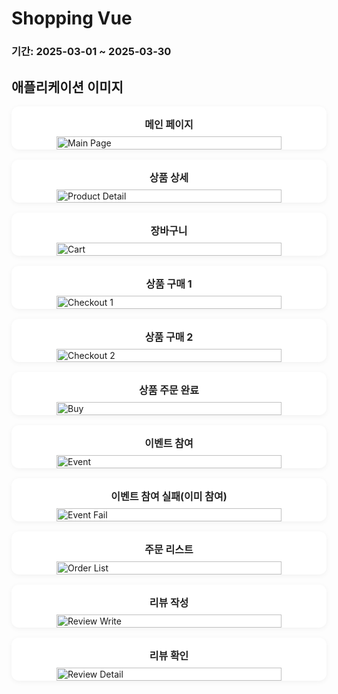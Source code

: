 # Shopping Vue

### 기간: 2025-03-01 ~ 2025-03-30

## 애플리케이션 이미지

<div class="image-gallery">
    <div class="image-card">
        <h4>메인 페이지</h4>
        <img src="image/main page.jpeg" alt="Main Page">
    </div>
    <div class="image-card">
        <h4>상품 상세</h4>
        <img src="image/product detail.jpeg" alt="Product Detail">
    </div>
    <div class="image-card">
        <h4>장바구니</h4>
        <img src="image/cart.jpeg" alt="Cart">
    </div>
    <div class="image-card">
        <h4>상품 구매 1</h4>
        <img src="image/checkout1.jpeg" alt="Checkout 1">
    </div>
    <div class="image-card">
        <h4>상품 구매 2</h4>
        <img src="image/checkout2.jpeg" alt="Checkout 2">
    </div>
    <div class="image-card">
        <h4>상품 주문 완료</h4>
        <img src="image/buy.jpeg" alt="Buy">
    </div>
    <div class="image-card">
        <h4>이벤트 참여</h4>
        <img src="image/event.jpeg" alt="Event">
    </div>
    <div class="image-card">
        <h4>이벤트 참여 실패(이미 참여)</h4>
        <img src="image/event fail.jpeg" alt="Event Fail">
    </div>
    <div class="image-card">
        <h4>주문 리스트</h4>
        <img src="image/order list.jpeg" alt="Order List">
    </div>
    <div class="image-card">
        <h4>리뷰 작성</h4>
        <img src="image/review write.jpeg" alt="Review Write">
    </div>
    <div class="image-card">
        <h4>리뷰 확인</h4>
        <img src="image/review detail.jpeg" alt="Review Detail">
    </div>
</div>

<style>
  .image-gallery {
    display: grid;
    grid-template-columns: repeat(auto-fit, minmax(300px, 1fr));
    gap: 16px;
    padding: 0;
  }

.image-card {
display: flex;
flex-direction: column;
align-items: center;
background: #fff;
border-radius: 12px;
box-shadow: 0 2px 8px rgba(0,0,0,0.05);
overflow: hidden;
}

.image-card h4 {
margin: 1rem 0 0.5rem;
font-size: 1rem;
color: #222;
}

.image-card img {
width: 100%;
max-width: 360px;
height: auto;
object-fit: cover;
}
</style>
